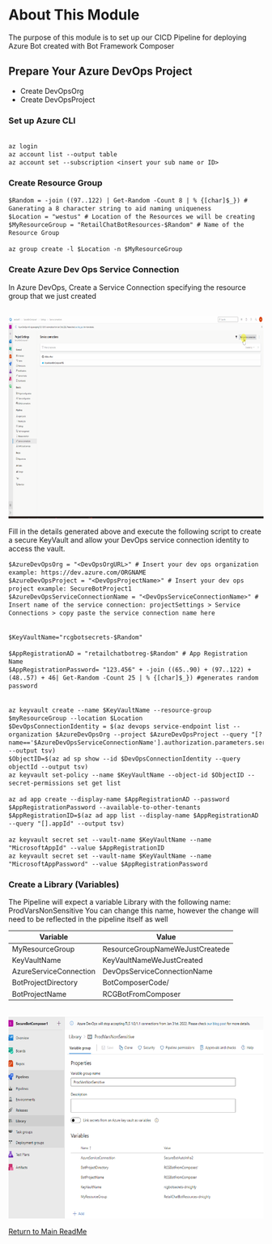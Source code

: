 <!-- ABOUT THE PROJECT -->
# About This Module

The purpose of this module is to set up our CICD Pipeline for deploying Azure Bot created with Bot Framework Composer

## Prepare Your Azure DevOps Project

* Create DevOpsOrg
* Create DevOpsProject

### Set up Azure CLI

```shell

az login
az account list --output table
az account set --subscription <insert your sub name or ID>

```

### Create Resource Group

```shell
$Random = -join ((97..122) | Get-Random -Count 8 | % {[char]$_}) # Ganerating a 8 character string to aid naming uniqueness 
$Location = "westus" # Location of the Resources we will be creating
$MyResourceGroup = "RetailChatBotResources-$Random" # Name of the Resource Group

az group create -l $Location -n $MyResourceGroup
```
### Create Azure Dev Ops Service Connection

In Azure DevOps, Create a Service Connection specifying the resource group that we just created
<!-- PROJECT LOGO -->
<br />
<div align="left">
  <a href="../../ReadmeContent/ServiceConnection.gif">
    <img src="../../ReadmeContent/ServiceConnection.gif" width="800" height="400" >
  </a>
</div>

Fill in the details generated above and execute the following script to create a secure KeyVault and allow your DevOps service connection identity to access the vault.

```shell
$AzureDevOpsOrg = "<DevOpsOrgURL>" # Insert your dev ops organization example: https://dev.azure.com/ORGNAME
$AzureDevOpsProject = "<DevOpsProjectName>" # Insert your dev ops project example: SecureBotProject1
$AzureDevOpsServiceConnectionName = "<DevOpsServiceConnectionName>" # Insert name of the service connection: projectSettings > Service Connections > copy paste the service connection name here

 
$KeyVaultName="rcgbotsecrets-$Random"

$AppRegistrationAD = "retailchatbotreg-$Random" # App Registration Name
$AppRegistrationPassword= "123.456" + -join ((65..90) + (97..122) + (48..57) + 46| Get-Random -Count 25 | % {[char]$_}) #generates random password


az keyvault create --name $KeyVaultName --resource-group $myResourceGroup --location $Location
$DevOpsConnectionIdentity = $(az devops service-endpoint list --organization $AzureDevOpsOrg --project $AzureDevOpsProject --query "[?name=='$AzureDevOpsServiceConnectionName'].authorization.parameters.serviceprincipalid" --output tsv)
$ObjectID=$(az ad sp show --id $DevOpsConnectionIdentity --query objectId --output tsv)
az keyvault set-policy --name $KeyVaultName --object-id $ObjectID --secret-permissions set get list

az ad app create --display-name $AppRegistrationAD --password $AppRegistrationPassword --available-to-other-tenants
$AppRegistrationID=$(az ad app list --display-name $AppRegistrationAD --query "[].appId" --output tsv)

az keyvault secret set --vault-name $KeyVaultName --name "MicrosoftAppId" --value $AppRegistrationID
az keyvault secret set --vault-name $KeyVaultName --name "MicrosoftAppPassword" --value $AppRegistrationPassword
```

### Create a Library (Variables)

The Pipeline will expect a variable Library with the following name: ProdVarsNonSensitive
You can change this name, however the change will need to be reflected in the pipeline itself as well

Variable               | Value
---------              | ------
MyResourceGroup | ResourceGroupNameWeJustCreatede 
KeyVaultName                | KeyVaultNameWeJustCreated
AzureServiceConnection    | DevOpsServiceConnectionName
BotProjectDirectory         | BotComposerCode/
BotProjectName       | RCGBotFromComposer


<br />
<div align="left">
  <a href="../../ReadmeContent/NonSensitiveVariables.png">
    <img src="../../ReadmeContent/NonSensitiveVariables.png" width="800" height="400" >
  </a>
</div>

[Return to Main ReadMe](../../README.md)